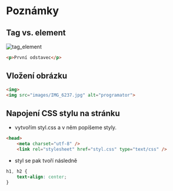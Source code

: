 # Poznámky



## Tag vs. element
![tag_element](image.png)

```html
<p>První odstavec</p>
```

## Vložení obrázku
```html
<img>
<img src="images/IMG_6237.jpg" alt="programator">
```

## Napojení CSS stylu na stránku
- vytvořím styl.css a v něm popíšeme styly.

```html
<head>
    <meta charset="utf-8" />
    <link rel="stylesheet" href="styl.css" type="text/css" />
```

- styl se pak tvoří následně

```css
h1, h2 {
    text-align: center;
}
```